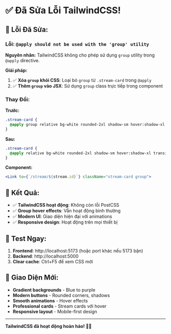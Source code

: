 # ✅ Đã Sửa Lỗi TailwindCSS!

## 🔧 **Lỗi Đã Sửa:**

### **Lỗi: `@apply should not be used with the 'group' utility`**

**Nguyên nhân:** TailwindCSS không cho phép sử dụng `group` utility trong `@apply` directive.

**Giải pháp:**
1. ✅ **Xóa `group` khỏi CSS**: Loại bỏ `group` từ `.stream-card` trong `@apply`
2. ✅ **Thêm `group` vào JSX**: Sử dụng `group` class trực tiếp trong component

### **Thay Đổi:**

**Trước:**
```css
.stream-card {
  @apply group relative bg-white rounded-2xl shadow-sm hover:shadow-xl transition-all duration-300 overflow-hidden transform hover:-translate-y-1;
}
```

**Sau:**
```css
.stream-card {
  @apply relative bg-white rounded-2xl shadow-sm hover:shadow-xl transition-all duration-300 overflow-hidden transform hover:-translate-y-1;
}
```

**Component:**
```jsx
<Link to={`/stream/${stream.id}`} className="stream-card group">
```

## 🎯 **Kết Quả:**

- ✅ **TailwindCSS hoạt động**: Không còn lỗi PostCSS
- ✅ **Group hover effects**: Vẫn hoạt động bình thường
- ✅ **Modern UI**: Giao diện hiện đại với animations
- ✅ **Responsive design**: Hoạt động trên mọi thiết bị

## 🚀 **Test Ngay:**

1. **Frontend**: http://localhost:5173 (hoặc port khác nếu 5173 bận)
2. **Backend**: http://localhost:5000
3. **Clear cache**: Ctrl+F5 để xem CSS mới

## 🎨 **Giao Diện Mới:**

- **Gradient backgrounds** - Blue to purple
- **Modern buttons** - Rounded corners, shadows
- **Smooth animations** - Hover effects
- **Professional cards** - Stream cards với hover
- **Responsive layout** - Mobile-first design

---

**TailwindCSS đã hoạt động hoàn hảo! 🎨✨**



